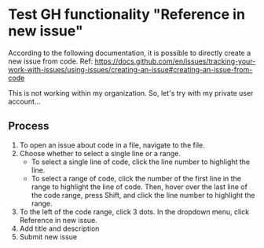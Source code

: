 # Test GH functionality "Reference in new issue"

According to the following documentation, it is possible to directly create a new issue from code.
Ref: https://docs.github.com/en/issues/tracking-your-work-with-issues/using-issues/creating-an-issue#creating-an-issue-from-code

This is not working within my organization. So, let's try with my private user account...

## Process

1. To open an issue about code in a file, navigate to the file.
2. Choose whether to select a single line or a range.
    -  To select a single line of code, click the line number to highlight the line.
    -  To select a range of code, click the number of the first line in the range to highlight the line of code. Then, hover over the last line of the code range, press Shift, and click the line number to highlight the range.
3. To the left of the code range, click 3 dots. In the dropdown menu, click Reference in new issue.
4. Add title and description
5. Submit new issue
